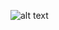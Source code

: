 ![alt text](https://github.com/conner-mcnicholas/AirflowMiniProject/main/images/AirflowREADME.png?raw=true)
